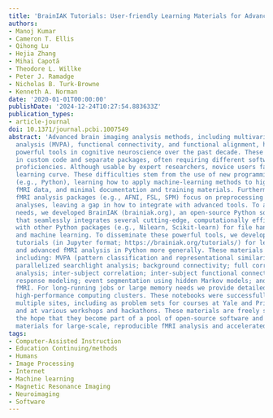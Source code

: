 ```yaml
---
title: 'BrainIAK Tutorials: User-friendly Learning Materials for Advanced fMRI Analysis'
authors:
- Manoj Kumar
- Cameron T. Ellis
- Qihong Lu
- Hejia Zhang
- Mihai Capotă
- Theodore L. Willke
- Peter J. Ramadge
- Nicholas B. Turk-Browne
- Kenneth A. Norman
date: '2020-01-01T00:00:00'
publishDate: '2024-12-24T10:27:54.883633Z'
publication_types:
- article-journal
doi: 10.1371/journal.pcbi.1007549
abstract: 'Advanced brain imaging analysis methods, including multivariate pattern
  analysis (MVPA), functional connectivity, and functional alignment, have become
  powerful tools in cognitive neuroscience over the past decade. These tools are implemented
  in custom code and separate packages, often requiring different software and language
  proficiencies. Although usable by expert researchers, novice users face a steep
  learning curve. These difficulties stem from the use of new programming languages
  (e.g., Python), learning how to apply machine-learning methods to high-dimensional
  fMRI data, and minimal documentation and training materials. Furthermore, most standard
  fMRI analysis packages (e.g., AFNI, FSL, SPM) focus on preprocessing and univariate
  analyses, leaving a gap in how to integrate with advanced tools. To address these
  needs, we developed BrainIAK (brainiak.org), an open-source Python software package
  that seamlessly integrates several cutting-edge, computationally efficient techniques
  with other Python packages (e.g., Nilearn, Scikit-learn) for file handling, visualization,
  and machine learning. To disseminate these powerful tools, we developed user-friendly
  tutorials (in Jupyter format; https://brainiak.org/tutorials/) for learning BrainIAK
  and advanced fMRI analysis in Python more generally. These materials cover techniques
  including: MVPA (pattern classification and representational similarity analysis);
  parallelized searchlight analysis; background connectivity; full correlation matrix
  analysis; inter-subject correlation; inter-subject functional connectivity; shared
  response modeling; event segmentation using hidden Markov models; and real-time
  fMRI. For long-running jobs or large memory needs we provide detailed guidance on
  high-performance computing clusters. These notebooks were successfully tested at
  multiple sites, including as problem sets for courses at Yale and Princeton universities
  and at various workshops and hackathons. These materials are freely shared, with
  the hope that they become part of a pool of open-source software and educational
  materials for large-scale, reproducible fMRI analysis and accelerated discovery.'
tags:
- Computer-Assisted Instruction
- Education Continuing/methods
- Humans
- Image Processing
- Internet
- Machine learning
- Magnetic Resonance Imaging
- Neuroimaging
- Software
---
```

